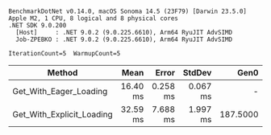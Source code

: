```

BenchmarkDotNet v0.14.0, macOS Sonoma 14.5 (23F79) [Darwin 23.5.0]
Apple M2, 1 CPU, 8 logical and 8 physical cores
.NET SDK 9.0.200
  [Host]     : .NET 9.0.2 (9.0.225.6610), Arm64 RyuJIT AdvSIMD
  Job-ZPEBKO : .NET 9.0.2 (9.0.225.6610), Arm64 RyuJIT AdvSIMD

IterationCount=5  WarmupCount=5  

```
| Method                    | Mean     | Error    | StdDev   | Gen0     | Gen1    | Allocated  |
|-------------------------- |---------:|---------:|---------:|---------:|--------:|-----------:|
| Get_With_Eager_Loading    | 16.40 ms | 0.258 ms | 0.067 ms |        - |       - |   25.61 KB |
| Get_With_Explicit_Loading | 32.59 ms | 7.688 ms | 1.997 ms | 187.5000 | 62.5000 | 1631.59 KB |
